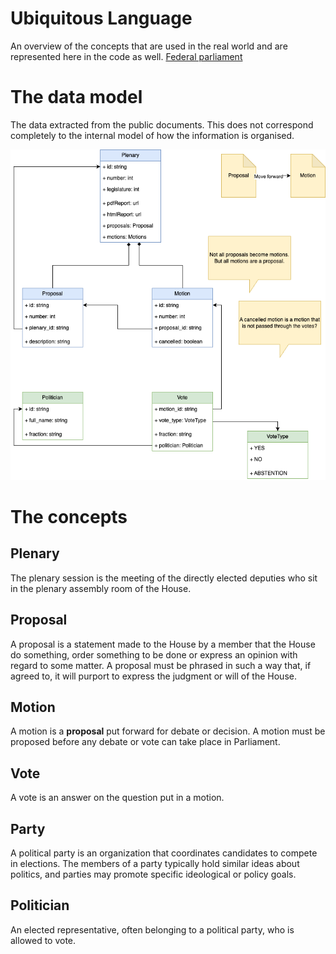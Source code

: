 # Ubiquitous Language

An overview of the concepts that are used in the real world and are represented here in the code as well.
[Federal parliament](https://www.senate.be/english/federal_parliament_en.html#T.5.3)

# The data model

The data extracted from the public documents. This does not correspond completely to the internal model of how the information is organised. 

![The data model](./img/data-model.png)

# The concepts

## Plenary

The plenary session is the meeting of the directly elected deputies who sit in the plenary assembly room of
the House.

## Proposal

A proposal is a statement made to the House by a member that the House do something, order something to be done or express an opinion with regard to some matter. A proposal must be phrased in such a way that, if
agreed to, it will purport to express the judgment or will of the House. 

## Motion    

A motion is a **proposal** put forward for debate or decision. A motion must be proposed before any debate or vote can take place in Parliament.

## Vote

A vote is an answer on the question put in a motion.

## Party

A political party is an organization that coordinates candidates to compete in elections. The members of a party typically hold similar ideas about politics, and parties may promote specific ideological or policy goals.

## Politician

An elected representative, often belonging to a political party, who is allowed to vote.